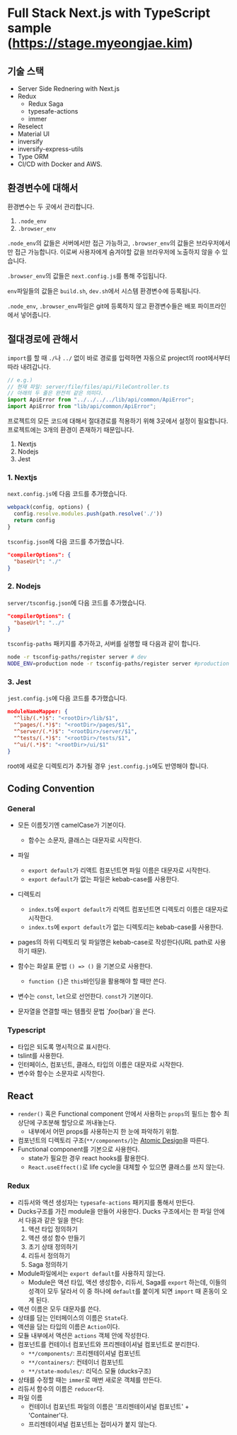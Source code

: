 # Full Stack Next.js with TypeScript sample (https://stage.myeongjae.kim)

## 기술 스택

- Server Side Rednering with Next.js
- Redux
  - Redux Saga
  - typesafe-actions
  - immer
- Reselect
- Material UI
- inversify
- inversify-express-utils
- Type ORM
- CI/CD with Docker and AWS.

## 환경변수에 대해서

환경변수는 두 곳에서 관리합니다.

1. `.node_env`
2. `.browser_env`

`.node_env`의 값들은 서버에서만 접근 가능하고, `.browser_env`의 값들은 브라우저에서만 접근 가능합니다. 이로써 사용자에게 숨겨야할 값을 브라우저에 노출하지 않을 수 있습니다.

`.browser_env`의 값들은 `next.config.js`를 통해 주입됩니다. 

`env`파일들의 값들은 `build.sh`, `dev.sh`에서 시스템 환경변수에 등록됩니다.

`.node_env`, `.browser_env`파일은 git에 등록하지 않고 환경변수들은 배포 파이프라인에서 넣어줍니다.

## 절대경로에 관해서

`import`를 할 때 `./`나 `../` 없이 바로 경로를 입력하면 자동으로 project의 root에서부터 따라 내려갑니다.

```typescript
// e.g.)
// 현재 파일: server/file/files/api/FileController.ts
// 아래의 두 줄은 완전히 같은 의미다.
import ApiError from "../../../../lib/api/common/ApiError";
import ApiError from "lib/api/common/ApiError";
```

프로젝트의 모든 코드에 대해서 절대경로를 적용하기 위해 3곳에서 설정이 필요합니다. 프로젝트에는 3개의 환경이 존재하기 때문입니다.

1. Nextjs
2. Nodejs
3. Jest

### 1. Nextjs

`next.config.js`에 다음 코드를 추가했습니다.

```javascript
webpack(config, options) {
  config.resolve.modules.push(path.resolve('./'))
  return config
}
```

`tsconfig.json`에 다음 코드를 추가했습니다.

```json
"compilerOptions": {
  "baseUrl": "./"
}
```

### 2. Nodejs

`server/tsconfig.json`에 다음 코드를 추가했습니다.

```json
"compilerOptions": {
  "baseUrl": "../"
}
```

`tsconfig-paths` 패키지를 추가하고, 서버를 실행할 때 다음과 같이 합니다.

```bash
node -r tsconfig-paths/register server # dev
NODE_ENV=production node -r tsconfig-paths/register server #production
```

### 3. Jest

`jest.config.js`에 다음 코드를 추가했습니다.

```json
moduleNameMapper: {
  "^lib/(.*)$": "<rootDir>/lib/$1",
  "^pages/(.*)$": "<rootDir>/pages/$1",
  "^server/(.*)$": "<rootDir>/server/$1",
  "^tests/(.*)$": "<rootDir>/tests/$1",
  "^ui/(.*)$": "<rootDir>/ui/$1"
}
```

root에 새로운 디렉토리가 추가될 경우 `jest.config.js`에도 반영해야 합니다.

## Coding Convention

### General

- 모든 이름짓기엔 camelCase가 기본이다.
  - 함수는 소문자, 클래스는 대문자로 시작한다.
- 파일
  - `export default`가 리액트 컴포넌트면 파일 이름은 대문자로 시작한다.
  - `export default`가 없는 파일은 kebab-case를 사용한다.
- 디렉토리
  - `index.ts`에 `export default`가 리액트 컴포넌트면 디렉토리 이름은 대문자로 시작한다.
  - `index.ts`에 `export default`가 없는 디렉토리는 kebab-case를 사용한다.
- pages의 하위 디렉토리 및 파일명은 kebab-case로 작성한다(URL path로 사용하기 때문).

- 함수는 화살표 문법 `() => ()` 을 기본으로 사용한다.
  - `function {}`은 `this`바인딩을 활용해야 할 때만 쓴다.
- 변수는 `const`, `let`으로 선언한다. `const`가 기본이다.
- 문자열을 연결할 때는 템플릿 문법 \`${foo}${bar}\`을 쓴다.

### Typescript

- 타입은 되도록 명시적으로 표시한다.
- tslint를 사용한다.
- 인터페이스, 컴포넌트, 클래스, 타입의 이름은 대문자로 시작한다.
- 변수와 함수는 소문자로 시작한다.

## React

- `render()` 혹은 Functional component 안에서 사용하는 `props`의 필드는 함수 최상단에 구조분해 할당으로 꺼내놓는다.
    - 내부에서 어떤 props를 사용하는지 한 눈에 파악하기 위함.
- 컴포넌트의 디렉토리 구조(`**/components/`)는 [Atomic Design](https://brunch.co.kr/@ultra0034/63)을 따른다.
- Functional component를 기본으로 사용한다.
  - state가 필요한 경우 react hooks를 활용한다.
  - `React.useEffect()`로 life cycle을 대체할 수 있으면 클래스를 쓰지 않는다.

### Redux

- 리듀서와 액션 생성자는 `typesafe-actions` 패키지를 통해서 만든다.
- Ducks구조를 가진 module을 만들어 사용한다. Ducks 구조에서는 한 파일 안에서 다음과 같은 일을 한다:
    1. 액션 타입 정의하기
    2. 액션 생성 함수 만들기
    3. 초기 상태 정의하기
    4. 리듀서 정의하기
    5. Saga 정의하기
- Module파일에서는 `export default`를 사용하지 않는다.
  - Module은 액션 타입, 액션 생성함수, 리듀서, Saga를 `export` 하는데, 이들의 성격이 모두 달라서 이 중 하나에 `default`를 붙이게 되면 `import` 때 혼동이 오게 된다.
- 액션 이름은 모두 대문자를 쓴다.
- 상태를 담는 인터페이스의 이름은 `State`다.
- 액션을 담는 타입의 이름은 `Action`이다.
- 모듈 내부에서 액션은 `actions` 객체 안에 작성한다.
- 컴포넌트를 컨테이너 컴포넌트와 프리젠테이셔널 컴포넌트로 분리한다.
  - `**/components/`: 프리젠테이셔널 컴포넌트
  - `**/containers/`: 컨테이너 컴포넌트
  - `**/state-modules/`: 리덕스 모듈 (ducks구조)
- 상태를 수정할 때는 `immer`로 매번 새로운 객체를 만든다.
- 리듀서 함수의 이름은 `reducer`다.
- 파일 이름
  - 컨테이너 컴포넌트 파일의 이름은 '프리젠테이셔널 컴포넌트' + 'Container'다.
  - 프리젠테이셔널 컴포넌트는 접미사가 붙지 않는다.